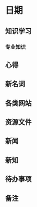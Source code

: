# 日期 

## 知识学习
### 专业知识

## 心得

## 新名词

## 各类网站

## 资源文件

## 新闻

## 新知

## 待办事项

## 备注 

<!--stackedit_data:
eyJoaXN0b3J5IjpbMTgxOTk5MzY4OSwxODM1MTQ0OTUwXX0=
-->